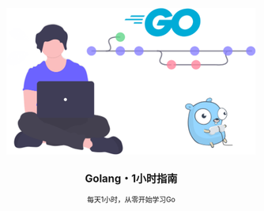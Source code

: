 <div align="center">

![Golang・1小时指南](/.vuepress/public/assets/hero.svg)

## Golang・1小时指南

每天1小时，从零开始学习Go

</div>